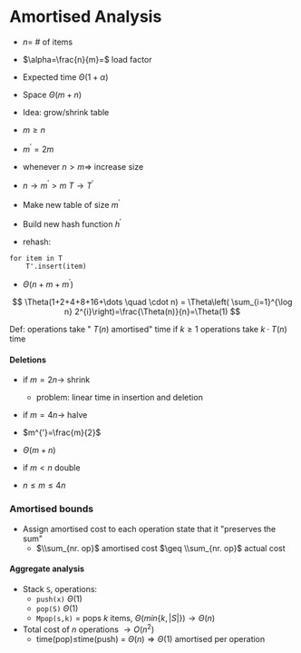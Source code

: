 # Amortised Analysis
- $n =$ # of items
- $\alpha=\frac{n}{m}=$ load factor
- Expected time $\Theta(1+\alpha)$
- Space $\Theta(m+n)$

- Idea: grow/shrink table
- $m\geq n$ 
- $m^{'}=2m$
- whenever $n>m \Rightarrow$ increase size
- $n\rightarrow m^{'}>m$ $T \rightarrow T^{'}$
- Make new table of size $m^{'}$
- Build new hash function $h^{'}$
- rehash:
```
for item in T
	T'.insert(item)
```
- $\Theta(n+m+m^{'})$

$$
\Theta(1+2+4+8+16+\dots \quad \cdot n) = \Theta\left( \sum_{i=1}^{\log n} 2^{i}\right)=\frac{\Theta(n)}{n}=\Theta(1)
$$

Def: operations take " $T(n)$ amortised" time if $k\geq 1$ operations take $k\cdot T(n)$ time

#### Deletions
- if $m=2n \rightarrow$ shrink
	- problem: linear time in insertion and deletion

- if $m=4n \rightarrow$ halve
- $m^{'}=\frac{m}{2}$
- $\Theta(m+n)$
- if $m < n$ double
- $n\leq m \leq 4n$ 

### Amortised bounds
- Assign amortised cost to each operation state that it "preserves the sum"
	- $\\sum_{nr. op}$ amortised cost $\geq \\sum_{nr. op}$  actual cost

#### Aggregate analysis
- Stack `S`, operations:
	- `push(x)` $\Theta(1)$
	- `pop(S)` $\Theta(1)$
	- `Mpop(s,k)` = pops $k$ items, $\Theta(min\left\lbrace k, |S| \right\rbrace) \rightarrow \Theta(n)$ 
- Total cost of $n$ operations $\rightarrow O(n^2)$
	- time(pop)$\leq$time(push) = $\Theta(n) \Rightarrow \Theta(1)$ amortised per operation